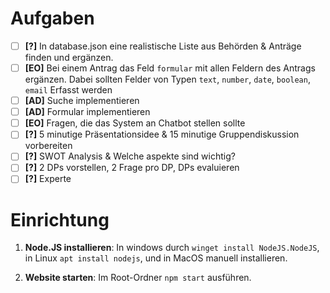 # Aufgaben
- [ ] **[?]**   In database.json eine realistische Liste aus Behörden & Anträge finden und ergänzen.
- [ ] **[EO]**   Bei einem Antrag das Feld `formular` mit allen Feldern des Antrags ergänzen. Dabei sollten Felder von Typen `text`, `number`, `date`, `boolean`, `email` Erfasst werden
- [ ] **[AD]**  Suche implementieren
- [ ] **[AD]**  Formular implementieren
- [ ] **[EO]**   Fragen, die das System an Chatbot stellen sollte
- [ ] **[?]**   5 minutige Präsentationsidee & 15 minutige Gruppendiskussion vorbereiten
- [ ] **[?]**   SWOT Analysis & Welche aspekte sind wichtig?
- [ ] **[?]**   2 DPs vorstellen, 2 Frage pro DP, DPs evaluieren
- [ ] **[?]**   Experte

# Einrichtung

1. **Node.JS installieren**:
In windows durch `winget install NodeJS.NodeJS`, in Linux `apt install nodejs`, und in MacOS manuell installieren.

2. **Website starten**:
Im Root-Ordner `npm start` ausführen.
